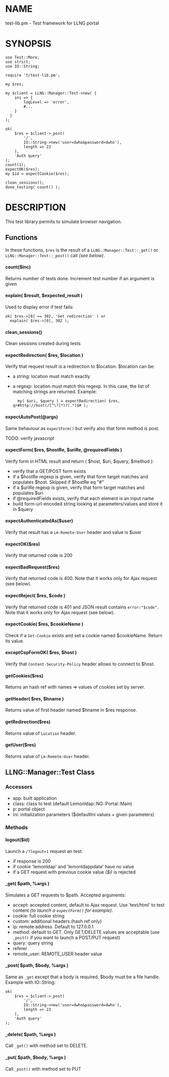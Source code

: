 # NAME

test-lib.pm - Test framework for LLNG portal

# SYNOPSIS

    use Test::More;
    use strict;
    use IO::String;
    
    require 't/test-lib.pm';
    
    my $res;
    
    my $client = LLNG::Manager::Test->new( {
        ini => {
            logLevel => 'error',
            #...
        }
      }
    );
    
    ok(
        $res = $client->_post(
            '/',
            IO::String->new('user=dwho&password=dwho'),
            length => 23
        ),
        'Auth query'
    );
    count(1);
    expectOK($res);
    my $id = expectCookie($res);
    
    clean_sessions();
    done_testing( count() );

# DESCRIPTION

This test library permits to simulate browser navigation.

## Functions

In these functions, `$res` is the result of a `LLNG::Manager::Test::_get()` or
`LLNG::Manager::Test::_post()` call _(see below)_.

#### count($inc)

Returns number of tests done. Increment test number if an argument is given

#### explain( $result, $expected\_result )

Used to display error if test fails:

    ok( $res->[0] == 302, 'Get redirection' ) or
      explain( $res->[0], 302 );

#### clean\_sessions()

Clean sessions created during tests

#### expectRedirection( $res, $location )

Verify that request result is a redirection to $location. $location can be:

- a string: location must match exactly
- a regexp: location must match this regexp. In this case, the list of
matching strings are returned. Example:

        my( $uri, $query ) = expectRedirection( $res, qr#http://host(/[^\?]*)?(.*)$# );

#### expectAutoPost(@args)

Same behaviour as `expectForm()` but verify also that form method is post.

TODO: verify javascript

#### expectForm( $res, $hostRe, $uriRe, @requiredFields )

Verify form in HTML result and return ( $host, $uri, $query, $method ):

- verify that a GET/POST form exists
- if a $hostRe regexp is given, verify that form target matches and
populates $host. Skipped if $hostRe eq "#"
- if a $uriRe regexp is given, verify that form target matches and
populates $uri
- if @requiredFields exists, verify that each element is an input name
- build form-url-encoded string looking at parameters/values and store it
in $query

#### expectAuthenticatedAs($user)

Verify that result has a `Lm-Remote-User` header and value is $user

#### expectOK($res)

Verify that returned code is 200

#### expectBadRequest($res)

Verify that returned code is 400. Note that it works only for Ajax request
(see below).

#### expectReject( $res, $code )

Verify that returned code is 401 and JSON result contains `error:"$code"`.
Note that it works only for Ajax request (see below).

#### expectCookie( $res, $cookieName )

Check if a `Set-Cookie` exists and set a cookie named $cookieName. Return
its value.

#### exceptCspFormOK( $res, $host )

Verify that `Content-Security-Policy` header allows to connect to $host.

#### getCookies($res)

Returns an hash ref with names => values of cookies set by server.

#### getHeader( $res, $hname )

Returns value of first header named $hname in $res response.

#### getRedirection($res)

Returns value of `Location` header.

#### getUser($res)

Returns value of `Lm-Remote-User` header.

## LLNG::Manager::Test Class

### Accessors

- app: built application
- class: class to test (default Lemonldap::NG::Portal::Main)
- p: portal object
- ini: initialization parameters ($defaultIni values + given parameters)

### Methods

#### logout($id)

Launch a `/?logout=1` request an test:

- if response is 200
- if cookie 'lemonldap' and 'lemonldappdata' have no value
- if a GET request with previous cookie value _($i)_ is rejected

#### \_get( $path, %args )

Simulates a GET requests to $path. Accepted arguments:

- accept: accepted content, default to Ajax request. Use 'text/html'
to test content _(to launch a `expectForm()` for example)_.
- cookie: full cookie string
- custom: additional headers (hash ref only)
- ip: remote address. Default to 127.0.0.1
- method: default to GET. Only GET/DELETE values are acceptable
(use `_post()` if you want to launch a POST/PUT request)
- query: query string
- referer
- remote\_user: REMOTE\_USER header value

#### \_post( $path, $body, %args )

Same as `_get` except that a body is required. $body must be a file handle.
Example with IO::String:

    ok(
        $res = $client->_post(
            '/',
            IO::String->new('user=dwho&password=dwho'),
            length => 23
        ),
        'Auth query'
    );

#### \_delete( $path, %args )

Call `_get()` with method set to DELETE.

#### \_put( $path, $body, %args )

Call `_post()` with method set to PUT
